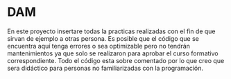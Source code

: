 # DAM
En este proyecto insertare todas la practicas realizadas con el fin de que sirvan de ejemplo a otras persona.  Es posible que el código que se encuentra aquí tenga errores o sea optimizable pero no tendrán mantenimientos ya que solo se realizaron para aprobar el curso formativo correspondiente. Todo el código esta sobre comentado por lo que creo que sera didáctico para personas no familiarizadas con la programación.
